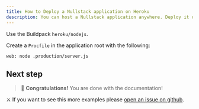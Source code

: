 ```yaml
---
title: How to Deploy a Nullstack application on Heroku
description: You can host a Nullstack application anywhere. Deploy it on Vercel, Heroku, AWS, Azure, GitHub pages, or anywhere else.
---
```


Use the Buildpack `heroku/nodejs`.

Create a `Procfile` in the application root with the following:

```
web: node .production/server.js
```

## Next step

> 🎉 **Congratulations!** You are done with the documentation!

⚔ If you want to see this more examples please [open an issue on github](https://github.com/nullstack/nullstack/issues).